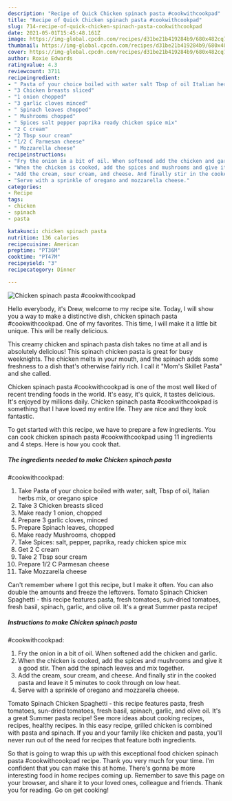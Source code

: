 ```yaml
---
description: "Recipe of Quick Chicken spinach pasta #cookwithcookpad"
title: "Recipe of Quick Chicken spinach pasta #cookwithcookpad"
slug: 714-recipe-of-quick-chicken-spinach-pasta-cookwithcookpad
date: 2021-05-01T15:45:48.161Z
image: https://img-global.cpcdn.com/recipes/d31be21b419284b9/680x482cq70/chicken-spinach-pasta-cookwithcookpad-recipe-main-photo.jpg
thumbnail: https://img-global.cpcdn.com/recipes/d31be21b419284b9/680x482cq70/chicken-spinach-pasta-cookwithcookpad-recipe-main-photo.jpg
cover: https://img-global.cpcdn.com/recipes/d31be21b419284b9/680x482cq70/chicken-spinach-pasta-cookwithcookpad-recipe-main-photo.jpg
author: Roxie Edwards
ratingvalue: 4.3
reviewcount: 3711
recipeingredient:
- " Pasta of your choice boiled with water salt Tbsp of oil Italian herbs mix or oregano spice"
- "3 Chicken breasts sliced"
- "1 onion chopped"
- "3 garlic cloves minced"
- " Spinach leaves chopped"
- " Mushrooms chopped"
- " Spices salt pepper paprika ready chicken spice mix"
- "2 C cream"
- "2 Tbsp sour cream"
- "1/2 C Parmesan cheese"
- " Mozzarella cheese"
recipeinstructions:
- "Fry the onion in a bit of oil. When softened add the chicken and garlic."
- "When the chicken is cooked, add the spices and mushrooms and give it a good stir. Then add the spinach leaves and mix together."
- "Add the cream, sour cream, and cheese. And finally stir in the cooked pasta and leave it 5 minutes to cook through on low heat."
- "Serve with a sprinkle of oregano and mozzarella cheese."
categories:
- Recipe
tags:
- chicken
- spinach
- pasta

katakunci: chicken spinach pasta 
nutrition: 136 calories
recipecuisine: American
preptime: "PT36M"
cooktime: "PT47M"
recipeyield: "3"
recipecategory: Dinner

---
```



![Chicken spinach pasta
#cookwithcookpad](https://img-global.cpcdn.com/recipes/d31be21b419284b9/680x482cq70/chicken-spinach-pasta-cookwithcookpad-recipe-main-photo.jpg)

Hello everybody, it's Drew, welcome to my recipe site. Today, I will show you a way to make a distinctive dish, chicken spinach pasta
#cookwithcookpad. One of my favorites. This time, I will make it a little bit unique. This will be really delicious.

This creamy chicken and spinach pasta dish takes no time at all and is absolutely delicious! This spinach chicken pasta is great for busy weeknights. The chicken melts in your mouth, and the spinach adds some freshness to a dish that&#39;s otherwise fairly rich. I call it &#34;Mom&#39;s Skillet Pasta&#34; and she called.

Chicken spinach pasta
#cookwithcookpad is one of the most well liked of recent trending foods in the world. It's easy, it's quick, it tastes delicious. It's enjoyed by millions daily. Chicken spinach pasta
#cookwithcookpad is something that I have loved my entire life. They are nice and they look fantastic.


To get started with this recipe, we have to prepare a few ingredients. You can cook chicken spinach pasta
#cookwithcookpad using 11 ingredients and 4 steps. Here is how you cook that.

<!--inarticleads1-->

##### The ingredients needed to make Chicken spinach pasta
#cookwithcookpad:

1. Take  Pasta of your choice boiled with water, salt, Tbsp of oil, Italian herbs mix, or oregano spice
1. Take 3 Chicken breasts sliced
1. Make ready 1 onion, chopped
1. Prepare 3 garlic cloves, minced
1. Prepare  Spinach leaves, chopped
1. Make ready  Mushrooms, chopped
1. Take  Spices: salt, pepper, paprika, ready chicken spice mix
1. Get 2 C cream
1. Take 2 Tbsp sour cream
1. Prepare 1/2 C Parmesan cheese
1. Take  Mozzarella cheese


Can&#39;t remember where I got this recipe, but I make it often. You can also double the amounts and freeze the leftovers. Tomato Spinach Chicken Spaghetti - this recipe features pasta, fresh tomatoes, sun-dried tomatoes, fresh basil, spinach, garlic, and olive oil. It&#39;s a great Summer pasta recipe! 

<!--inarticleads2-->

##### Instructions to make Chicken spinach pasta
#cookwithcookpad:

1. Fry the onion in a bit of oil. When softened add the chicken and garlic.
1. When the chicken is cooked, add the spices and mushrooms and give it a good stir. Then add the spinach leaves and mix together.
1. Add the cream, sour cream, and cheese. And finally stir in the cooked pasta and leave it 5 minutes to cook through on low heat.
1. Serve with a sprinkle of oregano and mozzarella cheese.


Tomato Spinach Chicken Spaghetti - this recipe features pasta, fresh tomatoes, sun-dried tomatoes, fresh basil, spinach, garlic, and olive oil. It&#39;s a great Summer pasta recipe! See more ideas about cooking recipes, recipes, healthy recipes. In this easy recipe, grilled chicken is combined with pasta and spinach. If you and your family like chicken and pasta, you&#39;ll never run out of the need for recipes that feature both ingredients. 

So that is going to wrap this up with this exceptional food chicken spinach pasta
#cookwithcookpad recipe. Thank you very much for your time. I'm confident that you can make this at home. There's gonna be more interesting food in home recipes coming up. Remember to save this page on your browser, and share it to your loved ones, colleague and friends. Thank you for reading. Go on get cooking!
